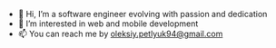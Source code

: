 - 👋 Hi, I’m a software engineer evolving with passion and dedication
- 👀 I’m interested in web and mobile development
- 📫 You can reach me by oleksiy.petlyuk94@gmail.com
